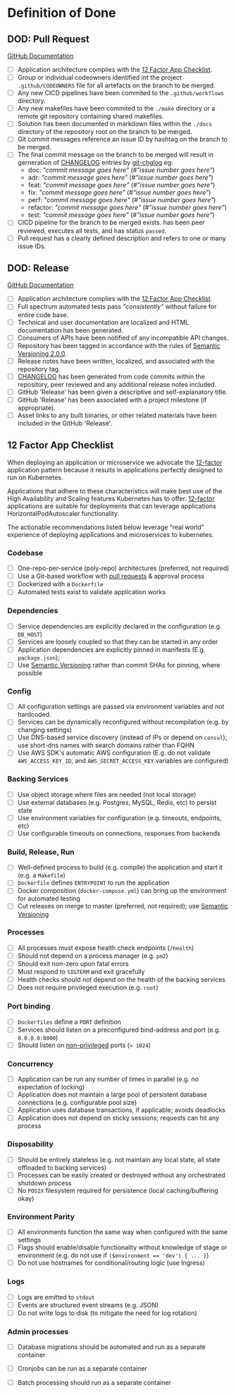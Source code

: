 # Definition of Done

## DOD: Pull Request 

[GitHub Documentation](https://docs.github.com/en/github/collaborating-with-pull-requests/proposing-changes-to-your-work-with-pull-requests/about-pull-requests)

- [ ] Application architecture complies with the [12 Factor App Checklist](#12-factor-app-checklist).
- [ ] Group or individual codeowners identified int the project  `.github/CODEOWNERS` file for all artefacts on the branch to be merged.
- [ ] Any new CICD pipelines have been commited to the `.github/workflows` directory.
- [ ] Any new makefiles have been commited to the `./make` directory or a remote git repository containing shared makefiles.
- [ ] Solution has been documented in markdown files within the `./docs` directory of the repository root on the branch to be merged.
- [ ] Git commit messages reference an issue ID by hashtag on the branch to be merged.
- [ ] The final commit message on the branch to be merged will result in gerneration of [CHANGELOG](/CHANGELOG.md) entries by [git-chglog](https://github.com/git-chglog/git-chglog) eg:
    * doc: *"commit message goes here"* (#*"issue number goes here"*)
    * adr: *"commit message goes here"* (#*"issue number goes here"*)
    * feat: *"commit message goes here"* (#*"issue number goes here"*)
    * fix: *"commit message goes here"* (#*"issue number goes here"*)
    * perf: *"commit message goes here"* (#*"issue number goes here"*)
    * refactor: *"commit message goes here"* (#*"issue number goes here"*)
    * test: *"commit message goes here"* (#*"issue number goes here"*)
- [ ] CICD pipeline for the branch to be merged exists. has been peer reviewed, executes all tests, and has status `passed`.
- [ ] Pull request has a clearly defined description and refers to one or many issue IDs.

## DOD: Release

[GitHub Documentation](https://docs.github.com/en/github/administering-a-repository/releasing-projects-on-github/managing-releases-in-a-repository)

- [ ] Application architecture complies with the [12 Factor App Checklist](#12-factor-app-checklist).
- [ ] Full spectrum automated tests pass *"consistently"* without failure for entire code base.
- [ ] Technical and user documentation are localized and HTML documentation has been generated.
- [ ] Consumers of APIs have been notified of any incompatible API changes.
- [ ] Repository has been tagged in accordance with the rules of [Semantic Versioning 2.0.0](https://semver.org/#semantic-versioning-200). 
- [ ] Release notes have been written, localized, and associated with the repository tag.
- [ ] [CHANGELOG](/CHANGELOG.md) has been generated from code commits within the repository, peer reviewed and any additional release notes included.
- [ ] GitHub 'Release' has been given a descriptive and self-explanatory title.
- [ ] GitHub 'Release' has been associated with a project milestone (if appropriate).
- [ ] Asset links to any built binaries, or other related materials have been included in the GitHub 'Release'.

## 12 Factor App Checklist

When deploying an application or microservice we advocate the [12-factor](https://12factor.net/) application pattern because it results in applications perfectly designed to run on Kubernetes. 

Applications that adhere to these characteristics will make best use of the High Availability and Scaling features Kubernetes has to offer. [12-factor](https://12factor.net/) applications are suitable for deployments that can leverage applications HorizontalPodAutoscaler functionality. 

The actionable recommendations listed below leverage “real world” experience of deploying applications and microservices to kubernetes.

### Codebase
- [ ] One-repo-per-service (poly-repo) architectures (preferred, not required)
- [ ] Use a Git-based workflow with [pull requests](https://docs.github.com/en/github/collaborating-with-pull-requests/proposing-changes-to-your-work-with-pull-requests/about-pull-requests) & approval process
- [ ] Dockerized with a `Dockerfile`
- [ ] Automated tests exist to validate application works

### Dependencies
- [ ] Service dependencies are explicitly declared in the configuration (e.g. `DB_HOST`)
- [ ] Services are loosely coupled so that they can be started in any order
- [ ] Application dependencies are explicitly pinned in manifests (E.g. `package.json`);
- [ ] Use [Semantic Versioning](https://semver.org/) rather than commit SHAs for pinning, where possible

### Config
- [ ] All configuration settings are passed via environment variables and not hardcoded.
- [ ] Services can be dynamically reconfigured without recompilation (e.g. by changing settings)
- [ ] Use DNS-based service discovery (instead of IPs or depend on `consul`); use short-dns names with search domains rather than FQHN
- [ ] Use AWS SDK's automatic AWS configuration (E.g. do not validate `AWS_ACCESS_KEY_ID`, and `AWS_SECRET_ACCESS_KEY` variables are configured)

### Backing Services
- [ ] Use object storage where files are needed (not local storage)
- [ ] Use external databases (e.g. Postgres, MySQL, Redis, etc) to persist state
- [ ] Use environment variables for configuration (e.g. timeouts, endpoints, etc)
- [ ] Use configurable timeouts on connections, responses from backends

### Build, Release, Run
- [ ] Well-defined process to build (e.g. compile) the application and start it (e.g. a `Makefile`)
- [ ] `Dockerfile` defines `ENTRYPOINT` to run the application
- [ ] Docker composition (`docker-compose.yml`) can bring up the environment for automated testing
- [ ] Cut releases on merge to master (preferred, not required); use [Semantic Versioning](https://semver.org/)

### Processes
- [ ] All processes must expose health check endpoints (`/health`)
- [ ] Should not depend on a process manager (e.g. `pm2`)
- [ ] Should exit non-zero upon fatal errors
- [ ] Must respond to `SIGTERM` and exit gracefully
- [ ] Health checks should not depend on the health of the backing services
- [ ] Does not require privileged execution (e.g. `root`)

### Port binding
- [ ] `Dockerfiles` define a `PORT` definition
- [ ] Services should listen on a preconfigured bind-address and port (e.g. `0.0.0.0:8000`)
- [ ] Should listen on [non-privileged](https://www.w3.org/Daemon/User/Installation/PrivilegedPorts.html) ports  (`> 1024`)

### Concurrency
- [ ] Application can be run any number of times in parallel (e.g. no expectation of locking)
- [ ] Application does not maintain a large pool of persistent database connections (e.g. configurable pool size)
- [ ] Application uses database transactions, if applicable; avoids deadlocks
- [ ] Application does not depend on sticky sessions; requests can hit any process

### Disposability
- [ ] Should be entirely stateless (e.g. not maintain any local state, all state offloaded to backing services)
- [ ] Processes can be easily created or destroyed without any orchestrated shutdown process
- [ ] No `POSIX` filesystem required for persistence (local caching/buffering okay)

### Environment Parity
- [ ] All environments function the same way when configured with the same settings
- [ ] Flags should enable/disable functionality without knowledge of stage or environment (e.g. do not use if `($environment == 'dev') { ... }`)
- [ ] Do not use hostnames for conditional/routing logic (use Ingress)

### Logs
- [ ] Logs are emitted to `stdout`
- [ ] Events are structured event streams (e.g. JSON)
- [ ] Do not write logs to disk (to mitigate the need for log rotation)

### Admin processes
- [ ] Database migrations should be automated and run as a separate container
- [ ] Cronjobs can be run as a separate container
- [ ] Batch processing should run as a separate container


